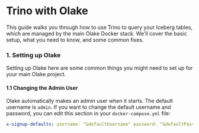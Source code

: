 # Trino with Olake

This guide walks you through how to use Trino to query your Iceberg tables, which are managed by the main Olake Docker stack. We'll cover the basic setup, what you need to know, and some common fixes.

### 1. Setting up Olake

Setting up Olake here are some common things you might need to set up for your main Olake project.

#### 1.1 Changing the Admin User

Olake automatically makes an admin user when it starts. The default username is `admin`. If you want to change the default username and password, you can edit this section in your `docker-compose.yml` file:

```yaml
x-signup-defaults: username: "&defaultUsername" password: "&defaultPassword"
